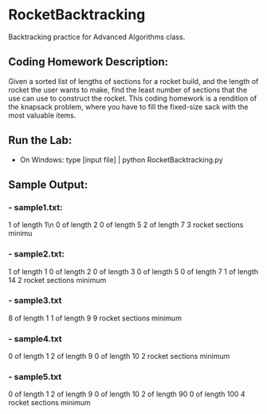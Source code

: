# RocketBacktracking
Backtracking practice for Advanced Algorithms class.
## Coding Homework Description:
Given a sorted list of lengths of sections for a rocket build, and the length of rocket the user wants to make, find the least number of sections that the use can use to construct the rocket. This coding homework is a rendition of the knapsack problem, where you have to fill the fixed-size sack with the most valuable items.
## Run the Lab:
- On Windows:
type [input file] | python RocketBacktracking.py
## Sample Output:
### - sample1.txt:
1 of length 1\n
0 of length 2
0 of length 5
2 of length 7
3 rocket sections minimu
### - sample2.txt:
1 of length 1
0 of length 2
0 of length 3
0 of length 5
0 of length 7
1 of length 14
2 rocket sections minimum
### - sample3.txt
8 of length 1
1 of length 9
9 rocket sections minimum
### - sample4.txt
0 of length 1
2 of length 9
0 of length 10
2 rocket sections minimum
### - sample5.txt
0 of length 1
2 of length 9
0 of length 10
2 of length 90
0 of length 100
4 rocket sections minimum
